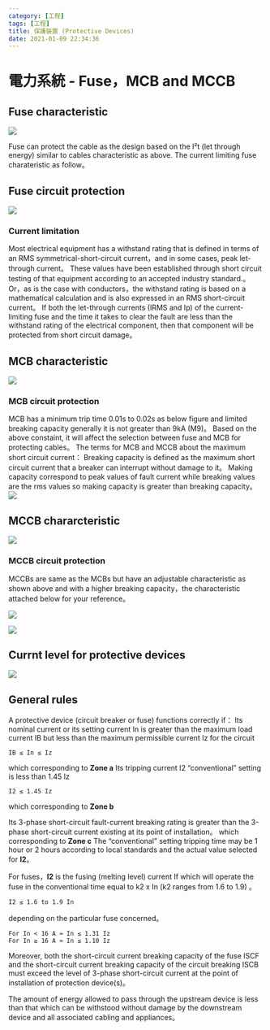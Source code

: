 ```yaml
---
category: [工程]
tags: [工程]
title: 保護裝置 (Protective Devices)
date: 2021-01-09 22:34:36
---
```


# 電力系統 - Fuse，MCB and MCCB

## Fuse characteristic

![](../assets/img/ele/fuse.png)

Fuse can protect the cable as the design based on the I²t (let through energy) similar to cables characteristic as above. The current limiting fuse charateristic as follow。

## Fuse circuit protection

![](../assets/img/ele/lte.png)

### Current limitation
Most electrical equipment has a withstand rating that is defined in terms of an RMS symmetrical-short-circuit current，and in some cases, peak let-through current。 These values have been established through short circuit testing of that equipment according to an accepted industry standard.。Or，as is the case with conductors，the withstand rating is based on a mathematical calculation and is also expressed in an RMS short-circuit current。
If both the let-through currents (IRMS and Ip) of the current-limiting fuse and the time it takes to clear the fault are less than the withstand rating of the electrical component, then that component will be protected from short circuit damage。

## MCB characteristic
![](../assets/img/ele/mcb.png)

### MCB circuit protection

MCB has a minimum trip time 0.01s to 0.02s as below figure and limited breaking capacity generally it is not greater than 9kA (M9)。
Based on the above constaint, it will affect the selection between fuse and MCB for protecting cables。
The terms for MCB and MCCB about the maximum short circuit current：
Breaking capacity is defined as the maximum short circuit current that a breaker can interrupt without damage to it。
Making capacity correspond to peak values of fault current while breaking values are the rms values so making capacity is greater than breaking capacity。
![](../assets/img/ele/trip.jpg)

## MCCB chararcteristic
![](../assets/img/ele/mccb.png)

### MCCB circuit protection
MCCBs are same as the MCBs but have an adjustable characteristic as shown above and with a higher breaking capacity，the characteristic attached below for your reference。

![](../assets/img/ele/mccbtable.jpg)

![](../assets/img/ele/mccbcharacteristic.jpg)

## Currnt level for protective devices

![](../assets/img/ele/cable.png)


## General rules

A protective device (circuit breaker or fuse) functions correctly if：
Its nominal current or its setting current In is greater than the maximum load current IB but less than the maximum permissible current Iz for the circuit
```
IB ≤ In ≤ Iz
```
which corresponding to **Zone a**
Its tripping current I2 “conventional” setting is less than 1.45 Iz
```
I2 ≤ 1.45 Iz
```
which corresponding to **Zone b**

Its 3-phase short-circuit fault-current breaking rating is greater than the 3-phase short-circuit current existing at its point of installation。
which corresponding to **Zone c**
The “conventional” setting tripping time may be 1 hour or 2 hours according to local standards and the actual value selected for **I2**。


For fuses，**I2** is the fusing (melting level) current If which will operate the fuse in the conventional time equal to k2 x In (k2 ranges from 1.6 to 1.9) 。
```
I2 ≤ 1.6 to 1.9 In
```
depending on the particular fuse concerned。
```
For In < 16 A ≈ In ≤ 1.31 Iz
For In ≥ 16 A ≈ In ≤ 1.10 Iz
```
Moreover, both the short-circuit current breaking capacity of the fuse ISCF and the short-circuit current breaking capacity of the circuit breaking ISCB must exceed the level of 3-phase short-circuit current at the point of installation of protection device(s)。

The amount of energy allowed to pass through the upstream device is less than that which can be withstood without damage by the downstream device and all associated cabling and appliances。
